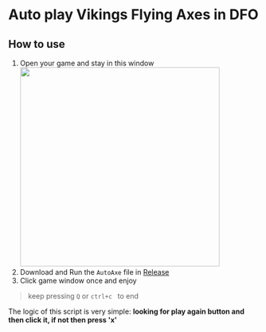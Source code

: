 # Auto play Vikings Flying Axes in DFO

## How to use
1. Open your game and stay in this window <img src="https://github.com/user-attachments/assets/a46b834d-a3e2-4643-974d-7259efb6e2bf" width="400"/>
2. Download and Run the `AutoAxe` file in [Release](https://github.com/Spec-DY/DFO-auto-axe/releases/tag/v1.0)
3. Click game window once and enjoy
> keep pressing `Q` or `ctrl+c ` to end 




 The logic of this script is very simple: 
**looking for play again button and then click it, if not then press 'x'**

